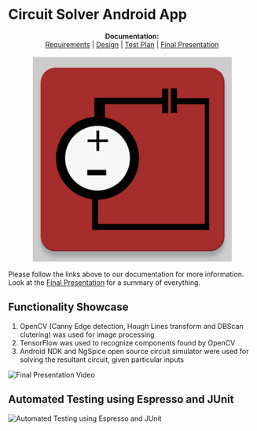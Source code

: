 # Circuit Solver Android App

<p align="center">
  <b>Documentation:</b><br>
  <a href="docs/THERequirements.pdf">Requirements</a> |
  <a href="docs/DesignDocument.pdf">Design</a> |
  <a href="docs/TestPlan.pdf">Test Plan</a> |
  <a href="docs/CPEN 321 Final Presentation.pdf">Final Presentation</a>
  <br><br>
  <img src="docs/CircuitSolverIcon.png">
</p>

Please follow the links above to our documentation for more information. Look at the [Final Presentation](https://github.com/Frikster/CircuitSolverApp/blob/master/docs/CPEN%20321%20Final%20Presentation.pdf) for a summary of everything.

## Functionality Showcase

1. OpenCV (Canny Edge detection, Hough Lines transform and DBScan clutering) was used for image processing
2. TensorFlow was used to recognize components found by OpenCV
3. Android NDK and NgSpice open source circuit simulator were used for solving the resultant circuit, given particular inputs

![Final Presentation Video](http://i.imgur.com/PZ1KiCj.gif)

## Automated Testing using Espresso and JUnit

![Automated Testing using Espresso and JUnit](docs/GhostPhone.gif)

